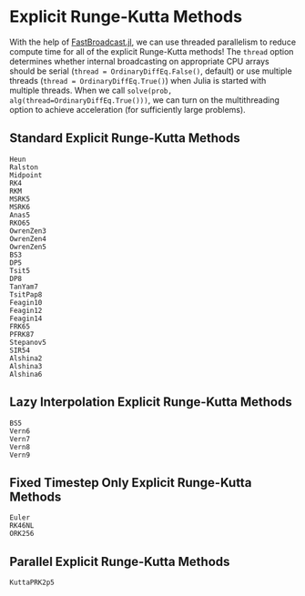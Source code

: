 # Explicit Runge-Kutta Methods

With the help of [FastBroadcast.jl](https://github.com/YingboMa/FastBroadcast.jl), 
we can use threaded parallelism to reduce compute time for all of the explicit Runge-Kutta methods!
The `thread` option determines whether internal broadcasting on appropriate CPU arrays should be serial
(`thread = OrdinaryDiffEq.False()`, default) or use multiple threads 
(`thread = OrdinaryDiffEq.True()`) when Julia is started with multiple threads. 
When we call `solve(prob, alg(thread=OrdinaryDiffEq.True()))`,
we can turn on the multithreading option to achieve acceleration
(for sufficiently large problems).


## Standard Explicit Runge-Kutta Methods

```@docs
Heun
Ralston
Midpoint
RK4
RKM
MSRK5
MSRK6
Anas5
RKO65
OwrenZen3
OwrenZen4
OwrenZen5
BS3
DP5
Tsit5
DP8
TanYam7
TsitPap8
Feagin10
Feagin12
Feagin14
FRK65
PFRK87
Stepanov5
SIR54
Alshina2
Alshina3
Alshina6
```

## Lazy Interpolation Explicit Runge-Kutta Methods

```@docs
BS5
Vern6
Vern7
Vern8
Vern9
```

## Fixed Timestep Only Explicit Runge-Kutta Methods

```@docs
Euler
RK46NL
ORK256
```

## Parallel Explicit Runge-Kutta Methods

```@docs
KuttaPRK2p5
```
